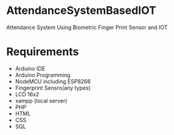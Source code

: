 # AttendanceSystemBasedIOT
Attendance System Using Biometric Finger Print Sensor and IOT
# Requirements
* Arduino IDE
* Arduino Programming
* NodeMCU including ESP8266
* Fingerprint Sensro(any types)
* LCD 16x2
* xampp (local server)
* PHP
* HTML
* CSS
* SQL
